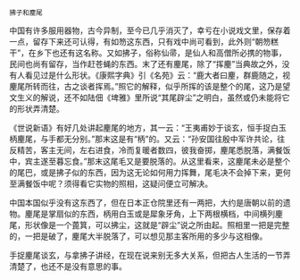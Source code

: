     拂子和麈尾 

   中国有许多服用器物，古今异制，至今已几乎消灭了，幸亏在小说戏文里，保存着一点，留存下来还可认得，有如笏这东西，只有戏中尚可看到，此外则“朝笏糕干”，在乡下也还有这名称。又如拂子，俗称仙帚，是仙人和高僧所必携的物事，民间也尚有留存，当作赶苍蝇的东西。末了还有麈尾，除了“挥麈”当典故之外，没有人看见过是什么形状。《康熙字典》引《名苑》云：“鹿大者曰麈，群鹿随之，视麈尾所转而往，古之谈者挥焉。”照它的解释，似乎所挥的该是整个的尾，这乃是望文生义的解说，还不如陆佃《埤雅》里所说“其尾辟尘”之明白，虽然或仍未能将它的形状弄清楚。

   《世说新语》有好几处讲起麈尾的地方，其一云：“王夷甫妙于谈玄，恒手捉白玉柄麈尾，与手都无分别。”那末这是有“柄”的。又云：“孙安国往殷中军许共论，往反精苦，客主无间，左右进食，冷而复暖者数四，彼我奋掷，麈尾悉脱落，满餐饭中，宾主遂至暮忘食。”那末这尾毛又是要脱落的。从这里看来，这麈尾未必是整个的尾巴，或是拂子似的东西，因为这无论如何用力挥舞，尾毛决不会掉下来，更何至满餐饭中呢？须得看它实物的照相，这疑问便立可解决。

   中国本国似乎没有这东西了，但在日本正仓院里还有一两把，大约是唐朝以前的遗物。麈尾是掌扇似的东西，柄用白玉或是犀象牙角，上下两根横档，中间横列麈尾，形状像是一个蓖箕，可以拂尘，这就是“辟尘”说之所由起。照相里一把是完整的，一把是破了，麈尾大半脱落了，可以想见那主客所用的多少与这相像。

   手捉麈尾谈玄，与拿拂子讲经，在现在说来别无多大关系，但把古人生活的一节弄清楚了，也还不是没有意思的事。

